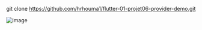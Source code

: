 
git clone https://github.com/hrhouma1/flutter-01-projet06-provider-demo.git


![image](https://github.com/user-attachments/assets/bc730cf6-7a5d-4cf7-a9b8-75fc06ed0834)
